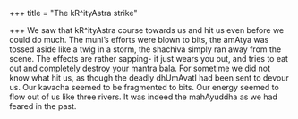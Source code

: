 +++
title = "The kR^ityAstra strike"

+++
We saw that kR^ityAstra course towards us and hit us even before we
could do much. The muni’s efforts were blown to bits, the amAtya was
tossed aside like a twig in a storm, the shachiva simply ran away from
the scene. The effects are rather sapping- it just wears you out, and
tries to eat out and completely destroy your mantra bala. For sometime
we did not know what hit us, as though the deadly dhUmAvatI had been
sent to devour us. Our kavacha seemed to be fragmented to bits. Our
energy seemed to flow out of us like three rivers. It was indeed the
mahAyuddha as we had feared in the past.
